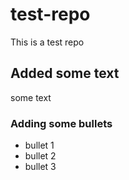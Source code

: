 # test-repo


This is a test repo


## Added some text

some text

### Adding some bullets

* bullet 1
* bullet 2
* bullet 3


